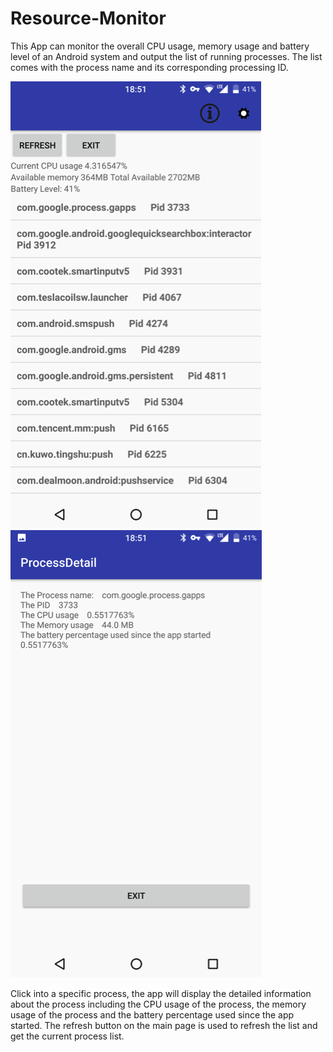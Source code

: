 # Resource-Monitor

This App can monitor the overall CPU usage, memory usage and battery level of an Android system and output the list of running processes. The list comes with the process name and its corresponding processing ID. 

![Alt text](https://github.com/xinqicoding/Resource-Monitor/blob/master/mainscreeen.png)      ![Alt text](https://github.com/xinqicoding/Resource-Monitor/blob/master/processdetail.png)


Click into a specific process, the app will display the detailed information about the process including the CPU usage of the process, the memory usage of the process and the battery percentage used since the app started. The refresh button on the main page is used to refresh the list and get the current process list. 

